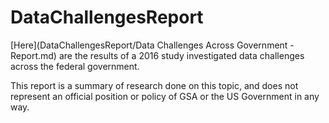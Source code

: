 # DataChallengesReport
[Here](DataChallengesReport/Data Challenges Across Government - Report.md) are the results of a 2016 study investigated data challenges across the federal government.

This report is a summary of research done on this topic, and does not represent an official position or policy of GSA or the US Government in any way.
